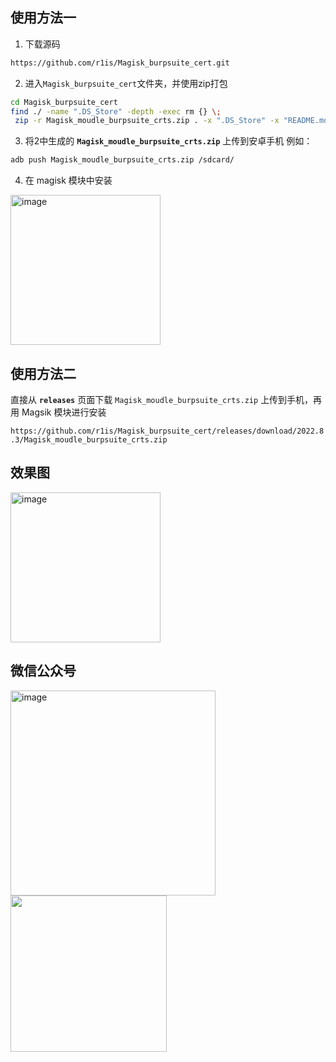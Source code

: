 ## 使用方法一

1. 下载源码
```bash
https://github.com/r1is/Magisk_burpsuite_cert.git
```
2. 进入`Magisk_burpsuite_cert`文件夹，并使用zip打包
```bash
cd Magisk_burpsuite_cert
find ./ -name ".DS_Store" -depth -exec rm {} \;
 zip -r Magisk_moudle_burpsuite_crts.zip . -x ".DS_Store" -x "README.md" -x ".gitignore"
```
3. 将2中生成的 **`Magisk_moudle_burpsuite_crts.zip`** 上传到安卓手机
例如：
```bash
adb push Magisk_moudle_burpsuite_crts.zip /sdcard/
```
4. 在 magisk 模块中安装
<img width="240" alt="image" src="https://user-images.githubusercontent.com/21257485/214491097-96b7d95f-7f7c-447f-85ee-b6e646163f78.png">

## 使用方法二
直接从 **`releases`** 页面下载 `Magisk_moudle_burpsuite_crts.zip`
上传到手机，再用 Magsik 模块进行安装 
  
  
`https://github.com/r1is/Magisk_burpsuite_cert/releases/download/2022.8.3/Magisk_moudle_burpsuite_crts.zip`

## 效果图
<img width="240" alt="image" src="https://user-images.githubusercontent.com/21257485/214492353-cf53ef41-0542-4f89-9c5e-2188a109190a.png">


## 微信公众号
<img width="328" alt="image" src="https://user-images.githubusercontent.com/21257485/211754137-a016af45-6725-46d1-b198-85eaac2b8a48.png"><img src="https://user-images.githubusercontent.com/21257485/211754284-829f1a24-c23b-46ff-a3f8-70fc81c409d6.png" width="250">
